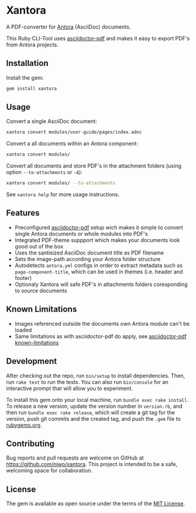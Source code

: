 # Xantora

A PDF-converter for [Antora](https://antora.org/) (AsciiDoc) documents.

This Ruby CLI-Tool uses [asciidoctor-pdf](https://asciidoctor.org/docs/asciidoctor-pdf/) and makes it easy to export PDF's from Antora projects.

## Installation

Install the gem:

```sh
gem install xantora
```

## Usage

Convert a single AsciiDoc document:

```bash
xantora convert modules/user-guide/pages/index.adoc
```

Convert a all documents within an Antora component:

```bash
xantora convert modules/
```

Convert all documents and store PDF's in the attachment folders (using option `--to-attachments` or `-A`):

```bash
xantora convert modules/ --to-attachments 
```

See `xantora help` for more usage instructions.

## Features

- Preconfigured [asciidoctor-pdf](https://asciidoctor.org/docs/asciidoctor-pdf/) setup wich makes it simple to convert single Antora documents or whole modules into PDF's
- Integrated PDF-theme suppport which makes your documents look good out of the box
- Uses the santisized AsciiDoc document title as PDF filename
- Sets the image-path according your Antora folder structure
- Autodetects `antora.yml` configs in order to extract metadata such as `page-component-title`, which can be used in themes (i.e. header and footer)
- Optionaly Xantora will safe PDF's in attachments folders coresponding to source documents

## Known Limitations

- Images referenced outside the documents own Antora module can't be loaded
- Same limitations as with asciidoctor-pdf do apply, see [asciidoctor-pdf known-limitations](https://github.com/asciidoctor/asciidoctor-pdf#known-limitations)

## Development

After checking out the repo, run `bin/setup` to install dependencies. Then, run `rake test` to run the tests. You can also run `bin/console` for an interactive prompt that will allow you to experiment.

To install this gem onto your local machine, run `bundle exec rake install`. To release a new version, update the version number in `version.rb`, and then run `bundle exec rake release`, which will create a git tag for the version, push git commits and the created tag, and push the `.gem` file to [rubygems.org](https://rubygems.org).

## Contributing

Bug reports and pull requests are welcome on GitHub at https://github.com/niwo/xantora. This project is intended to be a safe, welcoming space for collaboration.

## License

The gem is available as open source under the terms of the [MIT License](https://opensource.org/licenses/MIT).
